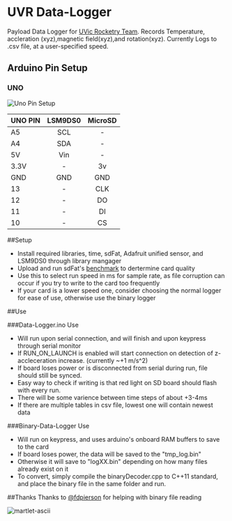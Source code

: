 # UVR Data-Logger
Payload Data Logger for [UVic Rocketry Team](http://rocketry.engr.uvic.ca/).
Records Temperature, accleration (xyz),magnetic field(xyz),and rotation(xyz).
Currently Logs to .csv file, at a user-specified speed.
## Arduino Pin Setup
### UNO
![Uno Pin Setup](https://vgy.me/Xjas9s.jpg)

|UNO PIN|LSM9DS0  |MicroSD  |
|-------|:-------:|:-------:|
|A5     |SCL      |   -     |
|A4     |SDA      |   -     |
|5V     |Vin      |   -     |
|3.3V   |    -    |   3v    |
|GND    |GND      |   GND   |
|13     |    -    |   CLK   |
|12     |    -    |   DO    |
|11     |    -    |   DI    |
|10     |    -    |   CS    |
##Setup
* Install required libraries, time, sdFat, Adafruit unified sensor, and LSM9DS0 through library mangager
* Upload and run sdFat's [benchmark](https://github.com/greiman/SdFat/blob/master/SdFat/examples/bench/bench.ino) to dertermine card quality 
* Use this to select run speed in ms for sample rate, as file corruption can occur if you try to write to the card too frequently
* If your card is a lower speed one, consider choosing the normal logger for ease of use, otherwise use the binary logger

##Use

###Data-Logger.ino Use
* Will run upon serial connection, and will finish and upon keypress through serial monitor
* If RUN_ON_LAUNCH is enabled will start connection on detection of z-accleceration increase. (currently ~+1 m/s^2)
* If board loses power or is disconnected from serial during run, file should still be synced.
* Easy way to check if writing is that red light on SD board should flash with every run.
* There will be some varience between time steps of about +3-4ms
* If there are multiple tables in csv file, lowest one will contain newest data

###Binary-Data-Logger Use
* Will run on keypress, and uses arduino's onboard RAM buffers to save to the card
* If board loses power, the data will be saved to the "tmp_log.bin"
* Otherwise it will save to "logXX.bin" depending on how many files already exist on it
* To convert, simply compile the binaryDecoder.cpp to C++11 standard, and place the binary file in the same folder and run.

##Thanks
Thanks to [@fdpierson](https://github.com/fdpierson) for helping with binary file reading

![martlet-ascii](https://vgy.me/AaAJJm.png)
